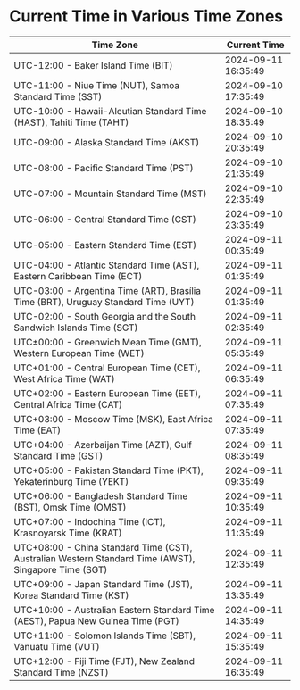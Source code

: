 # Current Time in Various Time Zones

| Time Zone | Current Time |
|-----------|--------------|
| UTC-12:00 - Baker Island Time (BIT) | 2024-09-11 16:35:49 |
| UTC-11:00 - Niue Time (NUT), Samoa Standard Time (SST) | 2024-09-10 17:35:49 |
| UTC-10:00 - Hawaii-Aleutian Standard Time (HAST), Tahiti Time (TAHT) | 2024-09-10 18:35:49 |
| UTC-09:00 - Alaska Standard Time (AKST) | 2024-09-10 20:35:49 |
| UTC-08:00 - Pacific Standard Time (PST) | 2024-09-10 21:35:49 |
| UTC-07:00 - Mountain Standard Time (MST) | 2024-09-10 22:35:49 |
| UTC-06:00 - Central Standard Time (CST) | 2024-09-10 23:35:49 |
| UTC-05:00 - Eastern Standard Time (EST) | 2024-09-11 00:35:49 |
| UTC-04:00 - Atlantic Standard Time (AST), Eastern Caribbean Time (ECT) | 2024-09-11 01:35:49 |
| UTC-03:00 - Argentina Time (ART), Brasília Time (BRT), Uruguay Standard Time (UYT) | 2024-09-11 01:35:49 |
| UTC-02:00 - South Georgia and the South Sandwich Islands Time (SGT) | 2024-09-11 02:35:49 |
| UTC±00:00 - Greenwich Mean Time (GMT), Western European Time (WET) | 2024-09-11 05:35:49 |
| UTC+01:00 - Central European Time (CET), West Africa Time (WAT) | 2024-09-11 06:35:49 |
| UTC+02:00 - Eastern European Time (EET), Central Africa Time (CAT) | 2024-09-11 07:35:49 |
| UTC+03:00 - Moscow Time (MSK), East Africa Time (EAT) | 2024-09-11 07:35:49 |
| UTC+04:00 - Azerbaijan Time (AZT), Gulf Standard Time (GST) | 2024-09-11 08:35:49 |
| UTC+05:00 - Pakistan Standard Time (PKT), Yekaterinburg Time (YEKT) | 2024-09-11 09:35:49 |
| UTC+06:00 - Bangladesh Standard Time (BST), Omsk Time (OMST) | 2024-09-11 10:35:49 |
| UTC+07:00 - Indochina Time (ICT), Krasnoyarsk Time (KRAT) | 2024-09-11 11:35:49 |
| UTC+08:00 - China Standard Time (CST), Australian Western Standard Time (AWST), Singapore Time (SGT) | 2024-09-11 12:35:49 |
| UTC+09:00 - Japan Standard Time (JST), Korea Standard Time (KST) | 2024-09-11 13:35:49 |
| UTC+10:00 - Australian Eastern Standard Time (AEST), Papua New Guinea Time (PGT) | 2024-09-11 14:35:49 |
| UTC+11:00 - Solomon Islands Time (SBT), Vanuatu Time (VUT) | 2024-09-11 15:35:49 |
| UTC+12:00 - Fiji Time (FJT), New Zealand Standard Time (NZST) | 2024-09-11 16:35:49 |
